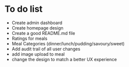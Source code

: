 # To do list

- Create admin dashboard
- Create homepage design
- Create a good README.md file
- Ratings for meals
- Meal Categories (dinner/lunch/pudding/savoury/sweet)
- Add audit trail of all user changes
- add image upload to meal
- change the design to match a better UX experience